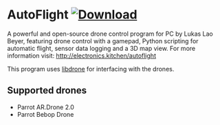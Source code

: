 # AutoFlight [ ![Download](https://api.bintray.com/packages/lukaslaobeyer/AutoFlight/AutoFlight/images/download.svg) ](https://bintray.com/lukaslaobeyer/AutoFlight/AutoFlight/_latestVersion)

A powerful and open-source drone control program for PC by Lukas Lao Beyer, featuring drone control with a gamepad, Python scripting for automatic flight, sensor data logging and a 3D map view.
For more information visit: http://electronics.kitchen/autoflight

This program uses [libdrone](https://github.com/lukaslaobeyer/libdrone) for interfacing with the drones.

## Supported drones

* Parrot AR.Drone 2.0
* Parrot Bebop Drone
